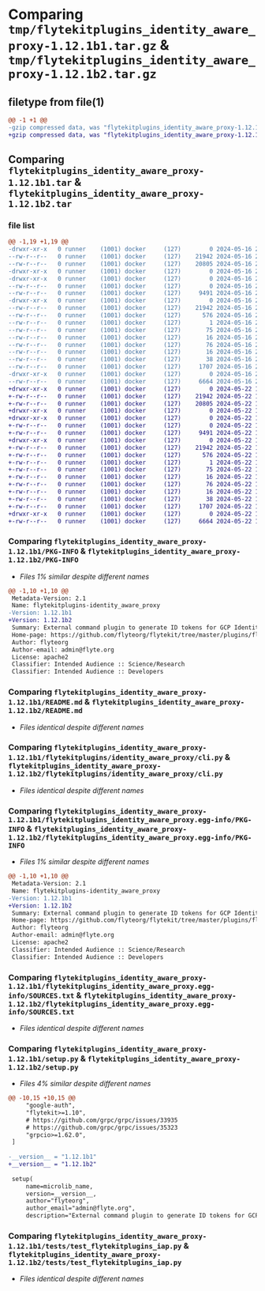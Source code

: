 # Comparing `tmp/flytekitplugins_identity_aware_proxy-1.12.1b1.tar.gz` & `tmp/flytekitplugins_identity_aware_proxy-1.12.1b2.tar.gz`

## filetype from file(1)

```diff
@@ -1 +1 @@
-gzip compressed data, was "flytekitplugins_identity_aware_proxy-1.12.1b1.tar", last modified: Thu May 16 22:53:14 2024, max compression
+gzip compressed data, was "flytekitplugins_identity_aware_proxy-1.12.1b2.tar", last modified: Wed May 22 13:27:12 2024, max compression
```

## Comparing `flytekitplugins_identity_aware_proxy-1.12.1b1.tar` & `flytekitplugins_identity_aware_proxy-1.12.1b2.tar`

### file list

```diff
@@ -1,19 +1,19 @@
-drwxr-xr-x   0 runner    (1001) docker     (127)        0 2024-05-16 22:53:14.427207 flytekitplugins_identity_aware_proxy-1.12.1b1/
--rw-r--r--   0 runner    (1001) docker     (127)    21942 2024-05-16 22:53:14.427207 flytekitplugins_identity_aware_proxy-1.12.1b1/PKG-INFO
--rw-r--r--   0 runner    (1001) docker     (127)    20805 2024-05-16 22:52:45.000000 flytekitplugins_identity_aware_proxy-1.12.1b1/README.md
-drwxr-xr-x   0 runner    (1001) docker     (127)        0 2024-05-16 22:53:14.423207 flytekitplugins_identity_aware_proxy-1.12.1b1/flytekitplugins/
-drwxr-xr-x   0 runner    (1001) docker     (127)        0 2024-05-16 22:53:14.423207 flytekitplugins_identity_aware_proxy-1.12.1b1/flytekitplugins/identity_aware_proxy/
--rw-r--r--   0 runner    (1001) docker     (127)        0 2024-05-16 22:52:45.000000 flytekitplugins_identity_aware_proxy-1.12.1b1/flytekitplugins/identity_aware_proxy/__init__.py
--rw-r--r--   0 runner    (1001) docker     (127)     9491 2024-05-16 22:52:45.000000 flytekitplugins_identity_aware_proxy-1.12.1b1/flytekitplugins/identity_aware_proxy/cli.py
-drwxr-xr-x   0 runner    (1001) docker     (127)        0 2024-05-16 22:53:14.427207 flytekitplugins_identity_aware_proxy-1.12.1b1/flytekitplugins_identity_aware_proxy.egg-info/
--rw-r--r--   0 runner    (1001) docker     (127)    21942 2024-05-16 22:53:14.000000 flytekitplugins_identity_aware_proxy-1.12.1b1/flytekitplugins_identity_aware_proxy.egg-info/PKG-INFO
--rw-r--r--   0 runner    (1001) docker     (127)      576 2024-05-16 22:53:14.000000 flytekitplugins_identity_aware_proxy-1.12.1b1/flytekitplugins_identity_aware_proxy.egg-info/SOURCES.txt
--rw-r--r--   0 runner    (1001) docker     (127)        1 2024-05-16 22:53:14.000000 flytekitplugins_identity_aware_proxy-1.12.1b1/flytekitplugins_identity_aware_proxy.egg-info/dependency_links.txt
--rw-r--r--   0 runner    (1001) docker     (127)       75 2024-05-16 22:53:14.000000 flytekitplugins_identity_aware_proxy-1.12.1b1/flytekitplugins_identity_aware_proxy.egg-info/entry_points.txt
--rw-r--r--   0 runner    (1001) docker     (127)       16 2024-05-16 22:53:14.000000 flytekitplugins_identity_aware_proxy-1.12.1b1/flytekitplugins_identity_aware_proxy.egg-info/namespace_packages.txt
--rw-r--r--   0 runner    (1001) docker     (127)       76 2024-05-16 22:53:14.000000 flytekitplugins_identity_aware_proxy-1.12.1b1/flytekitplugins_identity_aware_proxy.egg-info/requires.txt
--rw-r--r--   0 runner    (1001) docker     (127)       16 2024-05-16 22:53:14.000000 flytekitplugins_identity_aware_proxy-1.12.1b1/flytekitplugins_identity_aware_proxy.egg-info/top_level.txt
--rw-r--r--   0 runner    (1001) docker     (127)       38 2024-05-16 22:53:14.427207 flytekitplugins_identity_aware_proxy-1.12.1b1/setup.cfg
--rw-r--r--   0 runner    (1001) docker     (127)     1707 2024-05-16 22:53:09.000000 flytekitplugins_identity_aware_proxy-1.12.1b1/setup.py
-drwxr-xr-x   0 runner    (1001) docker     (127)        0 2024-05-16 22:53:14.427207 flytekitplugins_identity_aware_proxy-1.12.1b1/tests/
--rw-r--r--   0 runner    (1001) docker     (127)     6664 2024-05-16 22:52:45.000000 flytekitplugins_identity_aware_proxy-1.12.1b1/tests/test_flytekitplugins_iap.py
+drwxr-xr-x   0 runner    (1001) docker     (127)        0 2024-05-22 13:27:12.622363 flytekitplugins_identity_aware_proxy-1.12.1b2/
+-rw-r--r--   0 runner    (1001) docker     (127)    21942 2024-05-22 13:27:12.622363 flytekitplugins_identity_aware_proxy-1.12.1b2/PKG-INFO
+-rw-r--r--   0 runner    (1001) docker     (127)    20805 2024-05-22 13:26:34.000000 flytekitplugins_identity_aware_proxy-1.12.1b2/README.md
+drwxr-xr-x   0 runner    (1001) docker     (127)        0 2024-05-22 13:27:12.618363 flytekitplugins_identity_aware_proxy-1.12.1b2/flytekitplugins/
+drwxr-xr-x   0 runner    (1001) docker     (127)        0 2024-05-22 13:27:12.618363 flytekitplugins_identity_aware_proxy-1.12.1b2/flytekitplugins/identity_aware_proxy/
+-rw-r--r--   0 runner    (1001) docker     (127)        0 2024-05-22 13:26:34.000000 flytekitplugins_identity_aware_proxy-1.12.1b2/flytekitplugins/identity_aware_proxy/__init__.py
+-rw-r--r--   0 runner    (1001) docker     (127)     9491 2024-05-22 13:26:34.000000 flytekitplugins_identity_aware_proxy-1.12.1b2/flytekitplugins/identity_aware_proxy/cli.py
+drwxr-xr-x   0 runner    (1001) docker     (127)        0 2024-05-22 13:27:12.622363 flytekitplugins_identity_aware_proxy-1.12.1b2/flytekitplugins_identity_aware_proxy.egg-info/
+-rw-r--r--   0 runner    (1001) docker     (127)    21942 2024-05-22 13:27:12.000000 flytekitplugins_identity_aware_proxy-1.12.1b2/flytekitplugins_identity_aware_proxy.egg-info/PKG-INFO
+-rw-r--r--   0 runner    (1001) docker     (127)      576 2024-05-22 13:27:12.000000 flytekitplugins_identity_aware_proxy-1.12.1b2/flytekitplugins_identity_aware_proxy.egg-info/SOURCES.txt
+-rw-r--r--   0 runner    (1001) docker     (127)        1 2024-05-22 13:27:12.000000 flytekitplugins_identity_aware_proxy-1.12.1b2/flytekitplugins_identity_aware_proxy.egg-info/dependency_links.txt
+-rw-r--r--   0 runner    (1001) docker     (127)       75 2024-05-22 13:27:12.000000 flytekitplugins_identity_aware_proxy-1.12.1b2/flytekitplugins_identity_aware_proxy.egg-info/entry_points.txt
+-rw-r--r--   0 runner    (1001) docker     (127)       16 2024-05-22 13:27:12.000000 flytekitplugins_identity_aware_proxy-1.12.1b2/flytekitplugins_identity_aware_proxy.egg-info/namespace_packages.txt
+-rw-r--r--   0 runner    (1001) docker     (127)       76 2024-05-22 13:27:12.000000 flytekitplugins_identity_aware_proxy-1.12.1b2/flytekitplugins_identity_aware_proxy.egg-info/requires.txt
+-rw-r--r--   0 runner    (1001) docker     (127)       16 2024-05-22 13:27:12.000000 flytekitplugins_identity_aware_proxy-1.12.1b2/flytekitplugins_identity_aware_proxy.egg-info/top_level.txt
+-rw-r--r--   0 runner    (1001) docker     (127)       38 2024-05-22 13:27:12.622363 flytekitplugins_identity_aware_proxy-1.12.1b2/setup.cfg
+-rw-r--r--   0 runner    (1001) docker     (127)     1707 2024-05-22 13:27:07.000000 flytekitplugins_identity_aware_proxy-1.12.1b2/setup.py
+drwxr-xr-x   0 runner    (1001) docker     (127)        0 2024-05-22 13:27:12.618363 flytekitplugins_identity_aware_proxy-1.12.1b2/tests/
+-rw-r--r--   0 runner    (1001) docker     (127)     6664 2024-05-22 13:26:34.000000 flytekitplugins_identity_aware_proxy-1.12.1b2/tests/test_flytekitplugins_iap.py
```

### Comparing `flytekitplugins_identity_aware_proxy-1.12.1b1/PKG-INFO` & `flytekitplugins_identity_aware_proxy-1.12.1b2/PKG-INFO`

 * *Files 1% similar despite different names*

```diff
@@ -1,10 +1,10 @@
 Metadata-Version: 2.1
 Name: flytekitplugins-identity_aware_proxy
-Version: 1.12.1b1
+Version: 1.12.1b2
 Summary: External command plugin to generate ID tokens for GCP Identity Aware Proxy
 Home-page: https://github.com/flyteorg/flytekit/tree/master/plugins/flytekit-identity-aware-proxy
 Author: flyteorg
 Author-email: admin@flyte.org
 License: apache2
 Classifier: Intended Audience :: Science/Research
 Classifier: Intended Audience :: Developers
```

### Comparing `flytekitplugins_identity_aware_proxy-1.12.1b1/README.md` & `flytekitplugins_identity_aware_proxy-1.12.1b2/README.md`

 * *Files identical despite different names*

### Comparing `flytekitplugins_identity_aware_proxy-1.12.1b1/flytekitplugins/identity_aware_proxy/cli.py` & `flytekitplugins_identity_aware_proxy-1.12.1b2/flytekitplugins/identity_aware_proxy/cli.py`

 * *Files identical despite different names*

### Comparing `flytekitplugins_identity_aware_proxy-1.12.1b1/flytekitplugins_identity_aware_proxy.egg-info/PKG-INFO` & `flytekitplugins_identity_aware_proxy-1.12.1b2/flytekitplugins_identity_aware_proxy.egg-info/PKG-INFO`

 * *Files 1% similar despite different names*

```diff
@@ -1,10 +1,10 @@
 Metadata-Version: 2.1
 Name: flytekitplugins-identity_aware_proxy
-Version: 1.12.1b1
+Version: 1.12.1b2
 Summary: External command plugin to generate ID tokens for GCP Identity Aware Proxy
 Home-page: https://github.com/flyteorg/flytekit/tree/master/plugins/flytekit-identity-aware-proxy
 Author: flyteorg
 Author-email: admin@flyte.org
 License: apache2
 Classifier: Intended Audience :: Science/Research
 Classifier: Intended Audience :: Developers
```

### Comparing `flytekitplugins_identity_aware_proxy-1.12.1b1/flytekitplugins_identity_aware_proxy.egg-info/SOURCES.txt` & `flytekitplugins_identity_aware_proxy-1.12.1b2/flytekitplugins_identity_aware_proxy.egg-info/SOURCES.txt`

 * *Files identical despite different names*

### Comparing `flytekitplugins_identity_aware_proxy-1.12.1b1/setup.py` & `flytekitplugins_identity_aware_proxy-1.12.1b2/setup.py`

 * *Files 4% similar despite different names*

```diff
@@ -10,15 +10,15 @@
     "google-auth",
     "flytekit>=1.10",
     # https://github.com/grpc/grpc/issues/33935
     # https://github.com/grpc/grpc/issues/35323
     "grpcio>=1.62.0",
 ]
 
-__version__ = "1.12.1b1"
+__version__ = "1.12.1b2"
 
 setup(
     name=microlib_name,
     version=__version__,
     author="flyteorg",
     author_email="admin@flyte.org",
     description="External command plugin to generate ID tokens for GCP Identity Aware Proxy",
```

### Comparing `flytekitplugins_identity_aware_proxy-1.12.1b1/tests/test_flytekitplugins_iap.py` & `flytekitplugins_identity_aware_proxy-1.12.1b2/tests/test_flytekitplugins_iap.py`

 * *Files identical despite different names*

